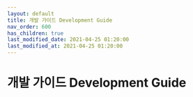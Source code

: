 ```yaml
---
layout: default
title: 개발 가이드 Development Guide
nav_order: 600
has_children: true
last_modified_date: 2021-04-25 01:20:00
last_modified_at: 2021-04-25 01:20:00
---
```


# 개발 가이드 Development Guide
